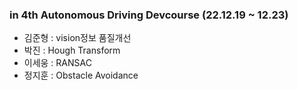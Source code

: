 ### in 4th Autonomous Driving Devcourse (22.12.19 ~ 12.23)</br>
- 김준형 : vision정보 품질개선
- 박진 : Hough Transform
- 이세웅 : RANSAC
- 정지훈 : Obstacle Avoidance

